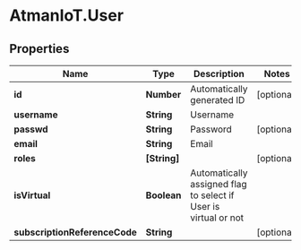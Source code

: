 # AtmanIoT.User

## Properties

Name | Type | Description | Notes
------------ | ------------- | ------------- | -------------
**id** | **Number** | Automatically generated ID | [optional] 
**username** | **String** | Username | 
**passwd** | **String** | Password | [optional] 
**email** | **String** | Email | 
**roles** | **[String]** |  | [optional] 
**isVirtual** | **Boolean** | Automatically assigned flag to select if User is virtual or not | 
**subscriptionReferenceCode** | **String** |  | [optional] 


